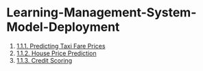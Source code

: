 # Learning-Management-System-Model-Deployment

1. [1.1.1. Predicting Taxi Fare Prices](https://learning-management-system-model-8x94.onrender.com)  
2. [1.1.2. House Price Prediction](https://one-1-2-house-price-prediction-emzx.onrender.com)  
3. [1.1.3. Credit Scoring ](https://one-1-3-credit-scoring.onrender.com/)
